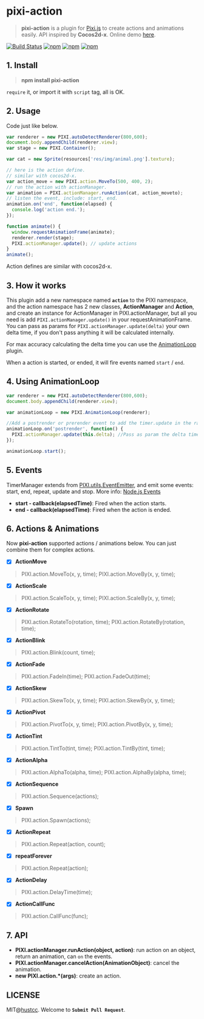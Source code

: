 # pixi-action

> **pixi-action** is a plugin for [Pixi.js](https://github.com/pixijs/pixi.js) to create actions and animations easily. API inspired by **Cocos2d-x**. Online demo [here](http://git.hust.cc/pixi-action/).

[![Build Status](https://travis-ci.org/hustcc/pixi-action.svg?branch=master)](https://travis-ci.org/hustcc/pixi-action) [![npm](https://img.shields.io/npm/v/pixi-action.svg?style=flat-square)](https://www.npmjs.com/package/pixi-action) [![npm](https://img.shields.io/npm/dt/pixi-action.svg?style=flat-square)](https://www.npmjs.com/package/pixi-action) [![npm](https://img.shields.io/npm/l/pixi-action.svg?style=flat-square)](https://www.npmjs.com/package/pixi-action)


## 1. Install

> **npm install pixi-action**

`require` it, or import it with `script` tag, all is OK.


## 2. Usage

Code just like below.

```js
var renderer = new PIXI.autoDetectRenderer(800,600);
document.body.appendChild(renderer.view);
var stage = new PIXI.Container();

var cat = new Sprite(resources['res/img/animal.png'].texture);

// here is the action define.
// similar with cocos2d-x.
var action_move = new PIXI.action.MoveTo(500, 400, 2);
// run the action with actionManager.
var animation = PIXI.actionManager.runAction(cat, action_moveto);
// listen the event, include: start, end.
animation.on('end', function(elapsed) {
  console.log('action end.');
});

function animate() {
  window.requestAnimationFrame(animate);
  renderer.render(stage);
  PIXI.actionManager.update(); // update actions
}
animate();
```

Action defines are similar with cocos2d-x.


## 3. How it works

This plugin add a new namespace named **`action`** to the PIXI namespace, and the action namespace has 2 new classes, **ActionManager** and **Action**, and create an instance for ActionManager in PIXI.actionManager, but all you need is add `PIXI.actionManager.update()` in your requestAnimationFrame. You can pass as params for `PIXI.actionManager.update(delta)` your own delta time, if you don't pass anything it will be calculated internally. 

For max accuracy calculating the delta time you can use the [AnimationLoop](https://github.com/Nazariglez/pixi-animationloop/) plugin.

When a action is started, or ended, it will fire events named `start` / `end`.


## 4. Using AnimationLoop

```js
var renderer = new PIXI.autoDetectRenderer(800,600);
document.body.appendChild(renderer.view);

var animationLoop = new PIXI.AnimationLoop(renderer);

//Add a postrender or prerender event to add the timer.update in the raf.
animationLoop.on('postrender', function() {
  PIXI.actionManager.update(this.delta); //Pass as param the delta time to PIXI.timerManager.update
});

animationLoop.start();
```


## 5. Events

TimerManager extends from [PIXI.utils.EventEmitter](https://github.com/primus/eventemitter3), and emit some events: start, end, repeat, update and stop. More info: [Node.js Events](https://nodejs.org/api/events.html#events_emitter_emit_event_arg1_arg2)

- **start - callback(elapsedTime)**: Fired when the action starts.
- **end - callback(elapsedTime)**: Fired when the action is ended.


## 6. Actions & Animations

Now **pixi-action** supported actions / animations below. You can just combine them for complex actions.

 - [x] **ActionMove**

> PIXI.action.MoveTo(x, y, time);
> PIXI.action.MoveBy(x, y, time);

 - [x] **ActionScale**

> PIXI.action.ScaleTo(x, y, time);
> PIXI.action.ScaleBy(x, y, time);

 - [x] **ActionRotate**

> PIXI.action.RotateTo(rotation, time);
> PIXI.action.RotateBy(rotation, time);

 - [x] **ActionBlink**

> PIXI.action.Blink(count, time);

 - [x] **ActionFade**

> PIXI.action.FadeIn(time);
> PIXI.action.FadeOut(time);

 - [x] **ActionSkew**

> PIXI.action.SkewTo(x, y, time);
> PIXI.action.SkewBy(x, y, time);

 - [x] **ActionPivot**

> PIXI.action.PivotTo(x, y, time);
> PIXI.action.PivotBy(x, y, time);

 - [x] **ActionTint**

> PIXI.action.TintTo(tint, time);
> PIXI.action.TintBy(tint, time);

 - [x] **ActionAlpha**

> PIXI.action.AlphaTo(alpha, time);
> PIXI.action.AlphaBy(alpha, time);

 - [x] **ActionSequence**

> PIXI.action.Sequence(actions);

 - [x] **Spawn**

> PIXI.action.Spawn(actions);

 - [X] **ActionRepeat**

> PIXI.action.Repeat(action, count);

 - [x] **repeatForever**

> PIXI.action.Repeat(action);

 - [x] **ActionDelay**

> PIXI.action.DelayTime(time);

 - [x] **ActionCallFunc**

> PIXI.action.CallFunc(func);



## 7. API

 - **PIXI.actionManager.runAction(object, action)**: run action on an object, return an animation, can `on` the events.
 -  **PIXI.actionManager.cancelAction(AnimationObject)**: cancel the animation.
 - **new PIXI.action.*(args)**: create an action.
  

## LICENSE

MIT@[hustcc](https://github/com/hustcc). Welcome to **`Submit Pull Request`**.
